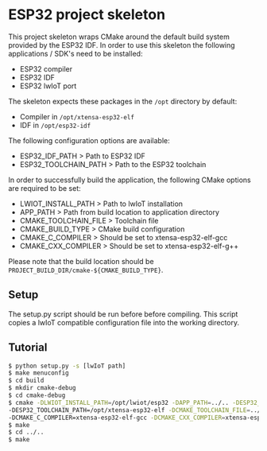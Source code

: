# ESP32 project skeleton

This project skeleton wraps CMake around the default build system provided by the
ESP32 IDF. In order to use this skeleton the following applications / SDK's need to be
installed:

- ESP32 compiler
- ESP32 IDF
- ESP32 lwIoT port

The skeleton expects these packages in the `/opt` directory by default:

- Compiler in `/opt/xtensa-esp32-elf`
- IDF in `/opt/esp32-idf`

The following configuration options are available:

- ESP32_IDF_PATH > Path to ESP32 IDF
- ESP32_TOOLCHAIN_PATH > Path to the ESP32 toolchain

In order to successfully build the application, the following CMake options are required to be set:

- LWIOT_INSTALL_PATH > Path to lwIoT installation
- APP_PATH > Path from build location to application directory
- CMAKE_TOOLCHAIN_FILE > Toolchain file
- CMAKE_BUILD_TYPE > CMake build configuration
- CMAKE_C_COMPILER > Should be set to xtensa-esp32-elf-gcc
- CMAKE_CXX_COMPILER > Should be set to xtensa-esp32-elf-g++

Please note that the build location should be `PROJECT_BUILD_DIR/cmake-${CMAKE_BUILD_TYPE}`.

## Setup

The setup.py script should be run before before compiling. This script copies a lwIoT compatible
configuration file into the working directory.

## Tutorial

```bash
$ python setup.py -s [lwIoT path]
$ make menuconfig
$ cd build
$ mkdir cmake-debug
$ cd cmake-debug
$ cmake -DLWIOT_INSTALL_PATH=/opt/lwiot/esp32 -DAPP_PATH=../.. -DESP32_IDF_PATH=/opt/esp32-idf \
-DESP32_TOOLCHAIN_PATH=/opt/xtensa-esp32-elf -DCMAKE_TOOLCHAIN_FILE=../../cmake/esp32.cmake \
-DCMAKE_C_COMPILER=xtensa-esp32-elf-gcc -DCMAKE_CXX_COMPILER=xtensa-esp32-elf-g++
$ make
$ cd ../..
$ make
```

